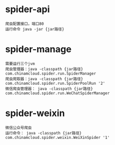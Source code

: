 # spider-api
    爬虫配置接口，端口80 
    运行命令 java -jar {jar路径}
# spider-manage
    需要运行三个jvm
    爬虫管理器：java -classpath {jar路径} com.chinamcloud.spider.run.SpiderManager
    爬虫爬取器：java -classpath {jar路径} com.chinamcloud.spider.run.SpiderPoolRun '2'
    微信爬虫管理器： java -classpath {jar路径} com.chinamcloud.spider.run.WeChatSpiderManager
# spider-weixin
    微信公众号爬虫
    运行命令： java -classpath {jar路径} com.chinamcloud.spider.weixin.WeiXinSpider '1'